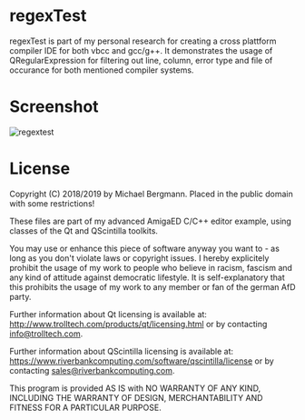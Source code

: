 # regexTest
regexTest is part of my personal research for creating a cross plattform compiler IDE for both vbcc and gcc/g++. It demonstrates the usage of QRegularExpression for filtering out line, column, error type and file of occurance for both mentioned compiler systems.
# Screenshot
![regextest](https://user-images.githubusercontent.com/23148422/51087424-50648480-1753-11e9-836d-124d4292bc5d.png)

# License
Copyright (C) 2018/2019 by Michael Bergmann. Placed in the public domain with some restrictions!

These files are part of my advanced AmigaED C/C++ editor example, using classes of the Qt and QScintilla toolkits.

You may use or enhance this piece of software anyway you want to - as long as you don't violate laws or copyright issues. I hereby explicitely prohibit the usage of my work to people who believe in racism, fascism and any kind of attitude against democratic lifestyle. It is self-explanatory that this prohibits the usage of my work to any member or fan of the german AfD party.

Further information about Qt licensing is available at: http://www.trolltech.com/products/qt/licensing.html or by contacting info@trolltech.com.

Further information about QScintilla licensing is available at: https://www.riverbankcomputing.com/software/qscintilla/license or by contacting sales@riverbankcomputing.com.

This program is provided AS IS with NO WARRANTY OF ANY KIND, INCLUDING THE WARRANTY OF DESIGN, MERCHANTABILITY AND FITNESS FOR A PARTICULAR PURPOSE.
